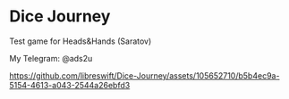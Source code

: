 # Dice Journey
Test game for Heads&amp;Hands (Saratov)

My Telegram: @ads2u

https://github.com/libreswift/Dice-Journey/assets/105652710/b5b4ec9a-5154-4613-a043-2544a26ebfd3

